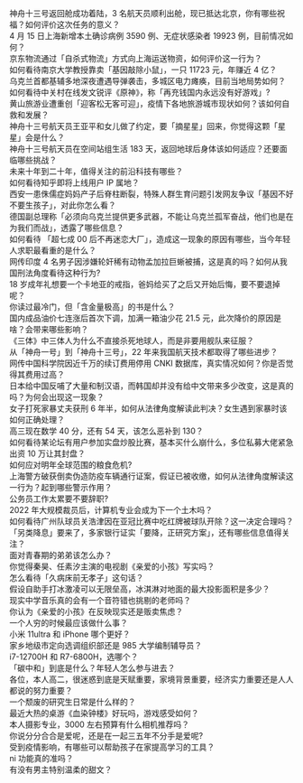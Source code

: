 神舟十三号返回舱成功着陆，3 名航天员顺利出舱，现已抵达北京，你有哪些祝福？如何评价这次任务的意义？  
4 月 15 日上海新增本土确诊病例 3590 例、无症状感染者 19923 例，目前情况如何？  
京东物流通过「自杀式物流」方式向上海运送物资，如何评价这一行为？  
如何看待南京大学教授靠卖「基因敲除小鼠」，一只 11723 元，年赚近 4 亿？  
乌克兰首都基辅多地深夜遭遇导弹袭击，多城区电力瘫痪，目前当地局势如何？  
如何看待中关村在线发文锐评《原神》，称「再充钱国内永远没有好游戏」?  
黄山旅游业遭重创「迎客松无客可迎」，疫情下各地旅游城市现状如何？该如何自救和发展？  
神舟十三号航天员王亚平和女儿做了约定，要「摘星星」回来，你觉得这颗「星星」会是什么？  
神舟十三号航天员在空间站组生活 183 天，返回地球后身体该如何适应？还要面临哪些挑战？  
未来十年到二十年，值得关注的前沿科技有哪些？  
如何看待知乎即将上线用户 IP 属地？  
西安一患侏儒症妈妈产子后脊柱断裂，特殊人群生育问题引发网友争议「基因不好不要生孩子」，对此你怎么看？  
德国副总理称「必须向乌克兰提供更多武器，不能让乌克兰孤军奋战，他们也是在为我们而战」，透露了哪些信息？  
如何看待 「超七成 00 后不再迷恋大厂」，造成这一现象的原因有哪些，当今年轻人求职最看重的是什么？  
网传印度 4 名男子因涉嫌轮奸稀有动物孟加拉巨蜥被捕，这是真的吗？如何从我国刑法角度看待这种行为?  
18 岁成年礼想要一个卡地亚的戒指，爸妈给买了之后又开始后悔，要不要退掉呢？  
你读过最冷门，但「含金量极高」的书是什么？  
国内成品油价七连涨后首次下调，加满一箱油少花 21.5 元，此次降价的原因是啥？会带来哪些影响？  
《三体》中三体人为什么不直接杀死地球人，而是非要用舰队来征服？  
从「神舟一号」到「神舟十三号」，22 年来我国航天技术都取得了哪些进步？  
网传中国科学院因近千万的续订费用停用 CNKI 数据库，真实情况如何？你是否觉得其费用过高？  
日本给中国反哺了大量和制汉语，而韩国却并没有给中文带来多少改变，这是真的吗？为何会出现这一现象？  
女子打死家暴丈夫获刑 6 年半，如何从法律角度解读此判决？女生遇到家暴时该如何正确处理？  
高三现在数学 40 分，还有 54 天，该怎么恶补到 130？  
如何看待某论坛有用户参加实盘炒股比赛，基本买什么崩什么，多位私募大佬紧急出资 10 万让其封盘？  
如何应对明年全球范围的粮食危机?  
上海警方破获倒卖伪造防疫车辆通行证案，假证已被收缴，如何从法律角度解读这一行为？起到哪些警示作用？  
公务员工作太累要不要辞职?  
2022 年大规模裁员后，计算机专业会成为下一个土木吗？  
如何看待广州队球员关浩津因在亚冠比赛中吃红牌被球队开除？这一决定合理吗？  
「另类降息」要来了，多家银行证实「要降，正研究方案」，还有哪些信息值得关注？  
面对青春期的弟弟该怎么办？  
你觉得秦昊、任素汐主演的电视剧《亲爱的小孩》写实吗？  
怎么看待「久病床前无孝子」这句话？  
假设自助手打冰激凌可以无限垒高，冰淇淋对地面的最大投影面积是多少？  
现实中学音乐真的会有一个音符错也挑剔的老师吗？  
你认为《亲爱的小孩》在反映现实还是贩卖焦虑？  
一个人穷的时候最应该做什么事？  
小米 11ultra 和 iPhone 哪个更好？  
家乡地级市定向选调组织部还是 985 大学编制辅导员？  
i7-12700H 和 R7-6800H，选哪个？  
「碳中和」到底是什么？年轻人怎么参与进去？  
各位，本人高二，很迷惑到底是天赋重要，家境背景重要，经济实力重要还是人人都说的努力重要？  
一个颓废的研究生日常是什么样的？  
最近大热的桌游《血染钟楼》好玩吗，游戏感受如何？  
本人摄影专业，3000 左右预算有什么相机推荐吗？  
你说分分合合是爱呢，还是在一起三五年不分手是爱呢?  
受到疫情影响，有哪些可以帮助孩子在家提高学习的工具？  
ni 功能真的准吗？  
有没有男主特别温柔的甜文？  
